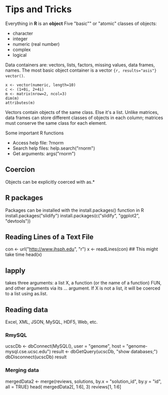 # Tips and Tricks

Everything in **R** is an **object**
Five "basic"" or "atomic" classes of objects:
- character
- integer
- numeric (real number)
- complex
- logical

Data containers are: vectors, lists, factors, missing values, data frames, names.
The most basic object container is a vector ```{r, results="asis"} vector()```.
```{r}
x <- vector(numeric, length=10)
c <- (1+0i, 2+4i)
m <- matrix(nrow=2, ncol=3)
dim(m)
attributes(m)
```
Vectors contain objects of the same class. Else it's a list.
Unlike matrices, data frames can store different classes of objects in each column; matrices must conserve the same class for each element. 

Some important R functions
* Access help file: ?rnorm
* Search help files: help.search("rnorm")
* Get arguments: args("rnorm")

## Coercion
Objects can be explicitly coerced with as.*

## R packages
Packages can be installed with the install.packages() function in R
install.packages("slidify")
install.packages(c("slidify", "ggplot2", "devtools"))


## Reading Lines of a Text File
con <- url("http://www.jhsph.edu", "r")
x <- readLines(con) ## This might take time
head(x)

## lapply 
takes three arguments: a list X, a function (or the name of a function) FUN, and other arguments via its ... argument. If X is not a list, it will be coerced to a list using as.list.

## Reading data

Excel, XML, JSON, MySQL, HDF5, Web, etc.

### RmySQL

ucscDb <- dbConnect(MySQL(), user = "genome", host = "genome-mysql.cse.ucsc.edu")
result <- dbGetQuery(ucscDb, "show databases;")
dbDisconnect(ucscDb)
result

### Merging data

mergedData2 <- merge(reviews, solutions, by.x = "solution_id", by.y = "id", all = TRUE)
head( mergedData2[, 1:6], 3)
reviews[1, 1:6]
